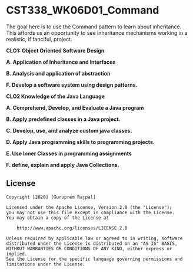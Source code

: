 # CST338_WK06D01_Command
The goal here is to use the Command pattern to learn about inheritance. This affords us an opportunity to see inheritance mechanisms working in a realistic, if fanciful, project.

<b>CLO1: Object Oriented Software Design

A.    Application of Inheritance and Interfaces

B.   Analysis and application of abstraction

F.    Develop a software system using design patterns.

CLO2 Knowledge of the Java Language

A.    Comprehend, Develop, and Evaluate a Java program

B.   Apply predefined classes in a Java project.

C.   Develop, use, and analyze custom java classes.

D.   Apply Java programming skills to programming projects.

E.    Use Inner Classes in programming assignments

F.    define, explain and apply Java Collections.</b>



## License

    Copyright [2020] [Guruprem Rajpal]

    Licensed under the Apache License, Version 2.0 (the "License");
    you may not use this file except in compliance with the License.
    You may obtain a copy of the License at

        http://www.apache.org/licenses/LICENSE-2.0

    Unless required by applicable law or agreed to in writing, software
    distributed under the License is distributed on an "AS IS" BASIS,
    WITHOUT WARRANTIES OR CONDITIONS OF ANY KIND, either express or implied.
    See the License for the specific language governing permissions and
    limitations under the License.
